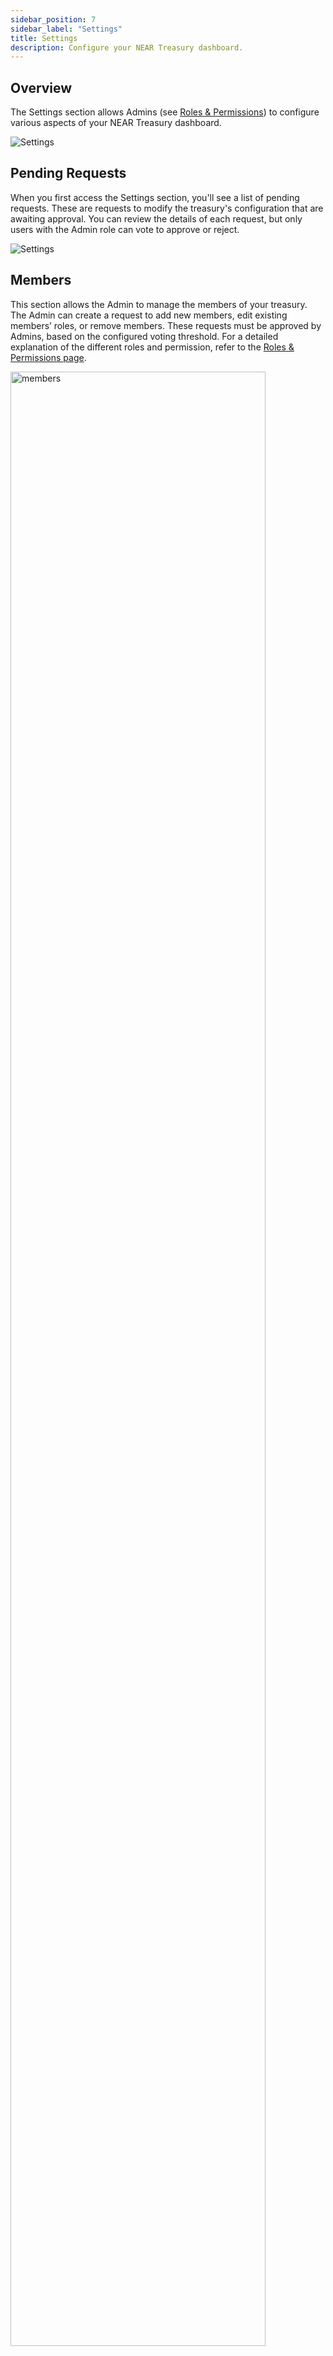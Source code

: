 ```yaml
---
sidebar_position: 7
sidebar_label: "Settings"
title: Settings
description: Configure your NEAR Treasury dashboard.
---
```


## Overview

The Settings section allows Admins (see [Roles & Permissions](https://docs.neartreasury.com/permissions)) to configure various aspects of your NEAR Treasury dashboard.

<div class="screenshot">

![Settings](/img/screens/settings.png)

</div>

## Pending Requests

When you first access the Settings section, you'll see a list of pending requests. These are requests to modify the treasury's configuration that are awaiting approval. You can review the details of each request, but only users with the Admin role can vote to approve or reject.

<div class="screenshot">

![Settings](/img/settings/request.png)

</div>

## Members

This section allows the Admin to manage the members of your treasury. The Admin can create a request to add new members, edit existing members’ roles, or remove members. These requests must be approved by Admins, based on the configured voting threshold. For a detailed explanation of the different roles and permission, refer to the [Roles & Permissions page](permissions.md).

<div class="screenshot">
<img src="/img/settings/members.png" width="90%" alt="members" />
</div>

### Adding Members

To add members to your treasury:

1.  Go to the `Settings` page.
2.  Select the `Members` tab.
3.  Click the `+ New Member` button.
4.  Enter the NEAR wallet address of the new member.
5.  Choose the member's role(s): [`Requestor`](permissions.md#1-requestor), [`Approver`](permissions.md#2-approver), or [`Admin`](permissions.md#3-admin).  You can select multiple roles for a member. See [Roles & Permissions](permissions.md) for a detailed explanation of each role.
6.  Click the Save button and confirm the transactions.
7.  Go to the Requests page to approve this request.

<div class="screenshot">
<img src="/img/settings/adding.png" width="40%" alt="add members" />
</div>

## Voting Thresholds

The Voting Thresholds section allows Admins to configure the voting policies for treasury transaction requests and treasury configuration requests.

### Setting Thresholds

To set the voting thresholds:

1.  Go to the `Settings` page.
2.  Select the `Voting Thresholds` tab.
3.  Select the permission group you want to apply the voting threshold to:
    -   `Admin`: For requests related to change in treasury settings (e.g. managing members, assigning roles, changing voting thresholds, or customizing dashboard appearance).
    -   `Approver`: For requests related to treasury transactions (e.g. payments, staking, asset exchange).
4.  Under `Voting Policy`, select how you want to base the number of votes required for a request to be approved:
    -   **Number of votes**: A fixed number of votes is required for a decision to pass, regardless of the total number of members. For example, if you select 2 and there are 5 total members, 2 members must vote to pass the request.
    -   **Percentage of members**: A percentage of total members is required for a decision to pass. For example, if you select 50% and there are 3 total members, 2 members must vote to pass the request.
5.  Review the eligible members from the role required to approve this type of request. If you need to change members, go to the `Members` page to add or remove people from that role.
6.  Click the `Submit Request` button and confirm the transactions.
7.  Go to the `Requests` page to approve this request.

<div class="screenshot">
<img src="/img/settings/thresholds.png" width="90%" alt="voting thresholds" />
</div>

## Voting Duration

The Voting Duration section allows Admins to set the timeframe during which team members can vote on pending requests. If the voting threshold is met to reach a decision, the request will be approved or rejected based on the voting results. If the voting period ends and there are not enough votes to reach a decision, the request will expire.

<div class="screenshot">
<img src="/img/settings/duration.png" width="70%" alt="voting duration" />
</div>

## Theme & Logo

The `Theme & Logo` section lets Admins personalize the look of your dashboard. You can upload a custom logo, choose a primary color, and set the theme to dark or light mode.

<div class="screenshot">
<img src="/img/settings/theme.png" width="70%" alt="theme logo" />
</div>

## System Updates

The `System Update` section allows Admins to review, approve, and apply pending updates to their treasury instance.
NEAR Treasury developers push updates such as contract upgrades, policy changes, or instance app widget changes to provide new features, fix bugs, and improve the user experience.

:::tip
Visit [this page](concepts/sys-update.md) to learn more about the different [Update Types](concepts/sys-update.md#update-types) and how the system update works.
:::

### Reviewing System Updates

All updates must be manually approved or rejected by treasury administrators.
To review and vote on pending updates:

1. Go to the `System updates` section.
2. View the list of pending updates.
3. Review the details of each update.
4. Approve or reject the pending update request.

<div class="screenshot">

![System updates](/img/settings/updates.png)

</div>

:::info Policy updates
After an Administrator accepts a system [policy update](concepts/sys-update.md#update-types), you will see a new request under [`Pending requests`](#pending-requests), and Treasury users will need to vote on it.
:::
